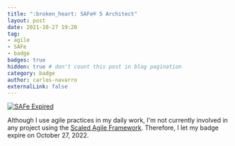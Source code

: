 ```yaml
---
title: ":broken_heart: SAFe® 5 Architect"
layout: post
date: 2021-10-27 19:20
tag:
- agile
- SAFe
- badge
badges: true
hidden: true # don't count this post in blog pagination
category: badge
author: carlos-navarro
externalLink: false
---
```


[![SAFe Expired](https://images.credly.com/size/340x340/images/43d1e1c6-cee8-4fe5-86bb-f952aa77a179/cert_mark_ARCH_badge_large_300px.png)](https://www.credly.com/badges/90c4a59f-f059-44a8-9f1c-141f9b79473f)


Although I use agile practices in my daily work, I'm not currently involved in any project using the [Scaled Agile Framework](https://www.scaledagileframework.com/). Therefore, I let my badge expire on October 27, 2022.